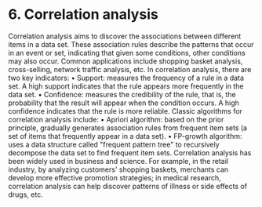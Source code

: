 # 6. Correlation analysis

Correlation analysis aims to discover the associations between different items in a data set. These association rules describe the patterns that occur in an event or set, indicating that given some conditions, other conditions may also occur. Common applications include shopping basket analysis, cross-selling, network traffic analysis, etc.
In correlation analysis, there are two key indicators:
• Support: measures the frequency of a rule in a data set. A high support indicates that the rule appears more frequently in the data set.
• Confidence: measures the credibility of the rule, that is, the probability that the result will appear when the condition occurs. A high confidence indicates that the rule is more reliable.
Classic algorithms for correlation analysis include:
• Apriori algorithm: based on the prior principle, gradually generates association rules from frequent item sets (a set of items that frequently appear in a data set).
• FP-growth algorithm: uses a data structure called "frequent pattern tree" to recursively decompose the data set to find frequent item sets.
Correlation analysis has been widely used in business and science. For example, in the retail industry, by analyzing customers' shopping baskets, merchants can develop more effective promotion strategies; in medical research, correlation analysis can help discover patterns of illness or side effects of drugs, etc.